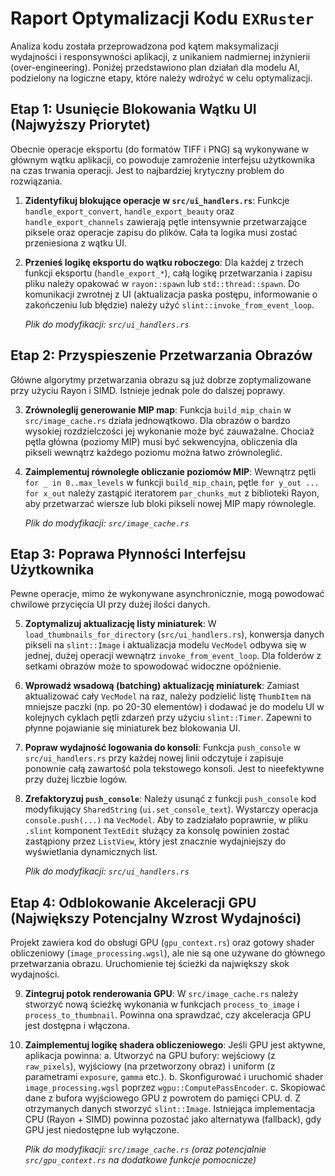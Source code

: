 # Raport Optymalizacji Kodu `EXRuster`

Analiza kodu została przeprowadzona pod kątem maksymalizacji wydajności i responsywności aplikacji, z unikaniem nadmiernej inżynierii (over-engineering). Poniżej przedstawiono plan działań dla modelu AI, podzielony na logiczne etapy, które należy wdrożyć w celu optymalizacji.

## Etap 1: Usunięcie Blokowania Wątku UI (Najwyższy Priorytet)

Obecnie operacje eksportu (do formatów TIFF i PNG) są wykonywane w głównym wątku aplikacji, co powoduje zamrożenie interfejsu użytkownika na czas trwania operacji. Jest to najbardziej krytyczny problem do rozwiązania.

1.  **Zidentyfikuj blokujące operacje w `src/ui_handlers.rs`**: Funkcje `handle_export_convert`, `handle_export_beauty` oraz `handle_export_channels` zawierają pętle intensywnie przetwarzające piksele oraz operacje zapisu do plików. Cała ta logika musi zostać przeniesiona z wątku UI.

2.  **Przenieś logikę eksportu do wątku roboczego**: Dla każdej z trzech funkcji eksportu (`handle_export_*`), całą logikę przetwarzania i zapisu pliku należy opakować w `rayon::spawn` lub `std::thread::spawn`. Do komunikacji zwrotnej z UI (aktualizacja paska postępu, informowanie o zakończeniu lub błędzie) należy użyć `slint::invoke_from_event_loop`.

    *Plik do modyfikacji: `src/ui_handlers.rs`*

## Etap 2: Przyspieszenie Przetwarzania Obrazów

Główne algorytmy przetwarzania obrazu są już dobrze zoptymalizowane przy użyciu Rayon i SIMD. Istnieje jednak pole do dalszej poprawy.

3.  **Zrównoleglij generowanie MIP map**: Funkcja `build_mip_chain` w `src/image_cache.rs` działa jednowątkowo. Dla obrazów o bardzo wysokiej rozdzielczości jej wykonanie może być zauważalne. Chociaż pętla główna (poziomy MIP) musi być sekwencyjna, obliczenia dla pikseli wewnątrz każdego poziomu można łatwo zrównoleglić.

4.  **Zaimplementuj równoległe obliczanie poziomów MIP**: Wewnątrz pętli `for _ in 0..max_levels` w funkcji `build_mip_chain`, pętle `for y_out ... for x_out` należy zastąpić iteratorem `par_chunks_mut` z biblioteki Rayon, aby przetwarzać wiersze lub bloki pikseli nowej MIP mapy równolegle.

    *Plik do modyfikacji: `src/image_cache.rs`*

## Etap 3: Poprawa Płynności Interfejsu Użytkownika

Pewne operacje, mimo że wykonywane asynchronicznie, mogą powodować chwilowe przycięcia UI przy dużej ilości danych.

5.  **Zoptymalizuj aktualizację listy miniaturek**: W `load_thumbnails_for_directory` (`src/ui_handlers.rs`), konwersja danych pikseli na `slint::Image` i aktualizacja modelu `VecModel` odbywa się w jednej, dużej operacji wewnątrz `invoke_from_event_loop`. Dla folderów z setkami obrazów może to spowodować widoczne opóźnienie.

6.  **Wprowadź wsadową (batching) aktualizację miniaturek**: Zamiast aktualizować cały `VecModel` na raz, należy podzielić listę `ThumbItem` na mniejsze paczki (np. po 20-30 elementów) i dodawać je do modelu UI w kolejnych cyklach pętli zdarzeń przy użyciu `slint::Timer`. Zapewni to płynne pojawianie się miniaturek bez blokowania UI.

7.  **Popraw wydajność logowania do konsoli**: Funkcja `push_console` w `src/ui_handlers.rs` przy każdej nowej linii odczytuje i zapisuje ponownie całą zawartość pola tekstowego konsoli. Jest to nieefektywne przy dużej liczbie logów.

8.  **Zrefaktoryzuj `push_console`**: Należy usunąć z funkcji `push_console` kod modyfikujący `SharedString` (`ui.set_console_text`). Wystarczy operacja `console.push(...)` na `VecModel`. Aby to zadziałało poprawnie, w pliku `.slint` komponent `TextEdit` służący za konsolę powinien zostać zastąpiony przez `ListView`, który jest znacznie wydajniejszy do wyświetlania dynamicznych list.

    *Plik do modyfikacji: `src/ui_handlers.rs`*

## Etap 4: Odblokowanie Akceleracji GPU (Największy Potencjalny Wzrost Wydajności)

Projekt zawiera kod do obsługi GPU (`gpu_context.rs`) oraz gotowy shader obliczeniowy (`image_processing.wgsl`), ale nie są one używane do głównego przetwarzania obrazu. Uruchomienie tej ścieżki da największy skok wydajności.

9.  **Zintegruj potok renderowania GPU**: W `src/image_cache.rs` należy stworzyć nową ścieżkę wykonania w funkcjach `process_to_image` i `process_to_thumbnail`. Powinna ona sprawdzać, czy akceleracja GPU jest dostępna i włączona.

10. **Zaimplementuj logikę shadera obliczeniowego**: Jeśli GPU jest aktywne, aplikacja powinna:
    a. Utworzyć na GPU bufory: wejściowy (z `raw_pixels`), wyjściowy (na przetworzony obraz) i uniform (z parametrami `exposure`, `gamma` etc.).
    b. Skonfigurować i uruchomić shader `image_processing.wgsl` poprzez `wgpu::ComputePassEncoder`.
    c. Skopiować dane z bufora wyjściowego GPU z powrotem do pamięci CPU.
    d. Z otrzymanych danych stworzyć `slint::Image`.
    Istniejąca implementacja CPU (Rayon + SIMD) powinna pozostać jako alternatywa (fallback), gdy GPU jest niedostępne lub wyłączone.

    *Plik do modyfikacji: `src/image_cache.rs` (oraz potencjalnie `src/gpu_context.rs` na dodatkowe funkcje pomocnicze)*
